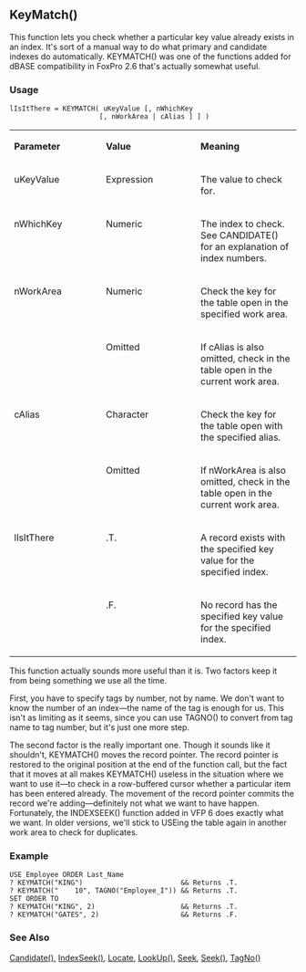 ## KeyMatch()

This function lets you check whether a particular key value already exists in an index. It's sort of a manual way to do what primary and candidate indexes do automatically. KEYMATCH() was one of the functions added for dBASE compatibility in FoxPro 2.6 that's actually somewhat useful.

### Usage

```foxpro
lIsItThere = KEYMATCH( uKeyValue [, nWhichKey
                      [, nWorkArea | cAlias ] ] )
```
<table>
<tr>
  <td width="32%" valign="top">
  <p><b>Parameter</b></p>
  </td>
  <td width="23%" valign="top">
  <p><b>Value</b></p>
  </td>
  <td width="45%" valign="top">
  <p><b>Meaning</b></p>
  </td>
 </tr>
<tr>
  <td width="32%" valign="top">
  <p>uKeyValue</p>
  </td>
  <td width="23%" valign="top">
  <p>Expression</p>
  </td>
  <td width="45%" valign="top">
  <p>The value to check for.</p>
  </td>
 </tr>
<tr>
  <td width="32%" valign="top">
  <p>nWhichKey</p>
  </td>
  <td width="23%" valign="top">
  <p>Numeric</p>
  </td>
  <td width="45%" valign="top">
  <p>The index to check. See CANDIDATE() for an explanation of index numbers.</p>
  </td>
 </tr>
<tr>
  <td width="32%" rowspan="2" valign="top">
  <p>nWorkArea</p>
  </td>
  <td width="23%" valign="top">
  <p>Numeric</p>
  </td>
  <td width="45%" valign="top">
  <p>Check the key for the table open in the specified work area.</p>
  </td>
 </tr>
<tr>
  <td width="33%" valign="top">
  <p>Omitted</p>
  </td>
  <td width="67%" valign="top">
  <p>If cAlias is also omitted, check in the table open in the current work area.</p>
  </td>
 </tr>
<tr>
  <td width="32%" rowspan="2" valign="top">
  <p>cAlias</p>
  </td>
  <td width="23%" valign="top">
  <p>Character</p>
  </td>
  <td width="45%" valign="top">
  <p>Check the key for the table open with the specified alias.</p>
  </td>
 </tr>
<tr>
  <td width="33%" valign="top">
  <p>Omitted</p>
  </td>
  <td width="67%" valign="top">
  <p>If nWorkArea is also omitted, check in the table open in the current work area.</p>
  </td>
 </tr>
<tr>
  <td width="32%" rowspan="2" valign="top">
  <p>lIsItThere</p>
  </td>
  <td width="23%" valign="top">
  <p>.T.</p>
  </td>
  <td width="45%" valign="top">
  <p>A record exists with the specified key value for the specified index.</p>
  </td>
 </tr>
<tr>
  <td width="33%" valign="top">
  <p>.F.</p>
  </td>
  <td width="67%" valign="top">
  <p>No record has the specified key value for the specified index.</p>
  </td>
 </tr>
</table>

This function actually sounds more useful than it is. Two factors keep it from being something we use all the time.

First, you have to specify tags by number, not by name. We don't want to know the number of an index&mdash;the name of the tag is enough for us. This isn't as limiting as it seems, since you can use TAGNO() to convert from tag name to tag number, but it's just one more step.

The second factor is the really important one. Though it sounds like it shouldn't, KEYMATCH() moves the record pointer. The record pointer is restored to the original position at the end of the function call, but the fact that it moves at all makes KEYMATCH() useless in the situation where we want to use it&mdash;to check in a row-buffered cursor whether a particular item has been entered already. The movement of the record pointer commits the record we're adding&mdash;definitely not what we want to have happen. Fortunately, the INDEXSEEK() function added in VFP 6 does exactly what we want. In older versions, we'll stick to USEing the table again in another work area to check for duplicates.

### Example

```foxpro
USE Employee ORDER Last_Name
? KEYMATCH("KING")                        && Returns .T.
? KEYMATCH("    10", TAGNO("Employee_I")) && Returns .T.
SET ORDER TO
? KEYMATCH("KING", 2)                     && Returns .T.
? KEYMATCH("GATES", 2)                    && Returns .F.
```
### See Also

[Candidate()](s4g266.md), [IndexSeek()](s4g267.md), [Locate](s4g042.md), [LookUp()](s4g270.md), [Seek](s4g267.md), [Seek()](s4g267.md), [TagNo()](s4g408.md)